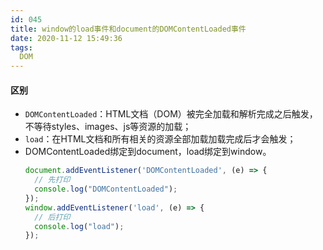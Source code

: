 ```yaml
---
id: 045
title: window的load事件和document的DOMContentLoaded事件
date: 2020-11-12 15:49:36
tags:
  DOM
---
```


#### 区别
- `DOMContentLoaded`：HTML文档（DOM）被完全加载和解析完成之后触发，不等待styles、images、js等资源的加载；
- `load`：在HTML文档和所有相关的资源全部加载加载完成后才会触发；
- DOMContentLoaded绑定到document，load绑定到window。
  ```js
  document.addEventListener('DOMContentLoaded', (e) => {
    // 先打印
    console.log("DOMContentLoaded");
  });
  window.addEventListener('load', (e) => {
    // 后打印
    console.log("load");
  });
  ```